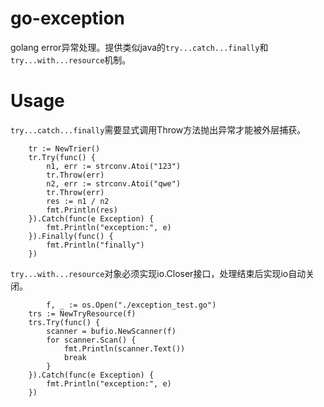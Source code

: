 # go-exception
golang error异常处理。提供类似java的`try...catch...finally`和`try...with...resource`机制。

# Usage

`try...catch...finally`需要显式调用Throw方法抛出异常才能被外层捕获。

```
	tr := NewTrier()
	tr.Try(func() {
		n1, err := strconv.Atoi("123")
		tr.Throw(err)
		n2, err := strconv.Atoi("qwe")
		tr.Throw(err)
		res := n1 / n2
		fmt.Println(res)
	}).Catch(func(e Exception) {
		fmt.Println("exception:", e)
	}).Finally(func() {
		fmt.Println("finally")
	})
```

`try...with...resource`对象必须实现io.Closer接口，处理结束后实现io自动关闭。

```
        f, _ := os.Open("./exception_test.go")
	trs := NewTryResource(f)
	trs.Try(func() {
		scanner = bufio.NewScanner(f)
		for scanner.Scan() {
			fmt.Println(scanner.Text())
			break
		}
	}).Catch(func(e Exception) {
		fmt.Println("exception:", e)
	})
```
